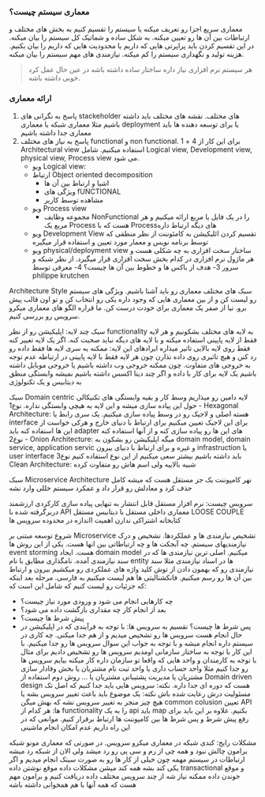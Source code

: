 ### معماری سیستم چیست؟
معماری سریع اجزا رو تعریف میکنه یا سیستم را تقسیم کنیم به بخش های مختلف و ارتباطات بین آن ها رو تعیین میکنه. به شکل ساده و شماتیک کل سیستم را بیان میکنه. در این تقسیم کردن باید پراپرتی هایی که داریم یا محدودیت هایی که داریم را بیان بکنیم. 
هزینه تولید و نگهداری سیستم را کم میکنه. نیازمندی های مهم سیستم را بیان میکنه. 
>هر سیستم نرم افزاری نیاز داره ساختار ساده داشته باشه در عین حال عمل کرد خوبی داشته باشه.


### ارائه معماری
 1. پاسخ به نگرانی های stackeholder های مختلف. نقشه های مختلف باید داشته باشیم مثلا معماری شبکه یا معماری deployment یا برای توسعه دهنده ها باید معماری جدا داشته باشیم
2.  پاسخ به نیاز های مختلف functional و non functional. برای این کار از 4 + 1 Architectural view استفاده میکنیم. شامل Logical view, Development view, physical view, Process view می شود. 
	- ویو Logical view: 
	- ارتباط Object oriented decomposition
	  - اشیا و ارتباط بین آن ها
	  - ویژگی های fUNCTIONAL
	  - مشاهده توسط کاربر
	- ویو Process view
	  - مجموعه وظایف NonFunctional را در یک فایل یا مربع ارائه میکنیم و هر مربع یک Process هست که با Processهای دیگه ارتباط داره
	- ویو Development View
	تقسیم کردن ائلیکیشن به کامئوننت از نظر منطقی که توسط برنامه نویس و معمار مورد تعیین و استفاده قرار میگیره
	- ویو physical/deployment view
	ساختار سخت افزاری به چه شکلی هست و هر ماژول نرم افزاری در کدام بخش سخت افزاری قرار میگیرد. از نظر شبکه و سرور
3- هدف از باکس ها و خطوط بین آن ها چیست؟
4- معرفی توسط philippe krutchen



Architecture Style
سبک های مختلف معماری رو باید آشنا باشیم. ویژگی های سیستم رو لیست کن و از بین معماری هایی که وجود داره یکی رو انتخاب کن و تو اون قالب پیش برو. نیا از صفر یک معماری برای خودت درست کن. ما قراره الگو های معماری میکرو سرویس رو بررسی کنیم. 

سبک چند لایه:
اپلیکیشن رو از نظر functionality به لایه های مختلف بشکونیم و هر لایه فقط از لایه پایینی استفاده میکنه و با لایه های دیگه نباید صحبت کنه. 
اگر یک لایه تغییر کنه فقط روی لایه بالایی تاثیر میذاره
ایرادهای این لایه:
ممکنه یه سری لایه ها فقط داده رو رد کنن و هیچ تاثیری روی داده نذارن چون هر لایه فقط با لایه پایینی در ارتباطه 
عدم توجه به خروجی های متفاوت. چون ممکنه خروجی وب داشته باشیم یا خروجی موبایل داشته باشیم 
یک لایه برای کار با داده و اگر چند دیتا اکسس داشته باشیم نمیشه
وابستگی منطق به دیتابیس و یک تکنولوژی 

سبک Domain centric
لایه دامین رو میذاریم وسط کار و بقیه وابستگی های تکنیکالی حول این پیاده سازی میشه و این لایه به هیچی وابستگی نداره.
نوع1 - Hexagonal Architecture: هسته اصلی و لاجیک رو در وسط پیاده سازی میکنیم. یک سری رابط یا interface برای این لاجیک تعیین میکنیم برای ارتباط با دنیای خارج و هرکی خواست از این ها استفاده کنه باید adapter های این ها رو پیاده سازی کنه و از آنها استفاده کنه
نوع2 - Onion Architecture: میگه اپلیکیشن رو بشکون به domain model, domain service, application servic و غیره و برای ارتباط با دنیای بیرون infrastruction  یا user interface باید داشته باشیم بیشتر سعی میکنیم از این نوع استفاده کنیم
نوع3 Clean Architecture: شبیه بالاییه ولی اسم هاش رو متفاوت کرده


سبک Microservice Architecture 
نهر کامپوننت یک جز مستقل هست که میشه کامل حذف کرد و معادلش رو قرار داد و عمکرد سیستم خللی وارد نشه

سرویس چیست:
نرم افزار مستقل 
قابل انتشار به تنهایی
پیاده سازی کارکردی ارزشمند
دربرگرفته شده با API
معماری داخلی مستقل با دیتابیس مستقل 
LOOSE COUPLE
کتابخانه اشتراکی ندارن
اهمیت ااندازه در محدوده سرویس ها 


شروع توسعه مبتنی بر Microservice
تشخیص نیازمندی ها و عملکردها. تشخیص و درک نیازمندیهای سیستم. چه آبجکت ها و چه ارتباطاتی بین انها هست. یکی از این روش ها event storming هست. ایجاد domain model میکنیم. اصلی ترین نیازمندی ها که در سند نیازمندی آمده. نامگذاری مطابق با نام  entity ها در اسناد نیازمندی
مثلا سند نیازمندی رو که بهمون دادن از توش کلید واژه های عملکردی رو میکشیم بیرون و ارتباط بین آن ها رو رسم میکنیم. فانکشنالیتی ها هم لیست میکنیم به فارسی. مرحله بعد اینکه که جزئیات رو لیست کنیم که شامل این است که:
- چه کارهایی انجام می شود و ورودی مورد نیاز چیست؟
- بعد از انجام کار چه مقداری بازگشت داده می شود؟
- پیش شرط ها چیست؟
- پس شرط ها چیست؟
تقسیم به سرویس ها: با توجه به فرآیندی که در اپلیکیشن در حال انجام هست سرویس ها رو تشخیص میدیم و از هم جدا میکنی. چه کاری در سیستم داره انجام میشه و با توجه به جواب این سوال سرویس ها رو جدا میکنیم. با این کار با توجه به ساختار سازمانی اومدیم سرویس ها رو تشخیص دادیم برای مثال
با توجه به کارمندان و واحد هایی که واقعا تو سازمان داره کار میکنه بیایم سرویس ها رو جدا کنیم مثلا واحد حساب داری یا واحد ثبت نام مشتریان یا بخش وفادار سازی مشتریان یا مدیریت پشتیبانی مشتریان یا ... روش دوم استفاده از Domain driven design هست که دوره ای جدا داره.
 نکته: سرویس هایی باید جدا کنیم که اصل تک مسئولیت درش رعایت شده باش
نکته: یک موضوع باید باعث تغییر سرویس بشه یا هیچ چیز منجر به تغییر سرویس نشه که بهش میگن common colusion
تعیین API ها: هر کدام از functionality را به یک api باید map بکنیم. علاوه بر این باید برای رفع پیش شرط و پس شرط ها بین کامپوننت ها ارتباط برقرار کنیم. 
موانعی که در این راه داریم 
عدم امکان انجام ماشینی

مشکلات رایج:
کندی شبکه در معماری میکرو سرویس. در صورتی که معماری مونو شبکه برامون چالش نبود و همه چی از رم و سی پی رو رد میشد ولی الان از شبکه رد میشه 
ارتباطات در سیستم مهمه چون خیلی از کار ها رو به صورت سینک انجام میدیم و اگر یکی کند بشه همه کند میشن
مشکلات داده موقع نوشتن داده transactional و موقع خوندن داده ممکنه نیاز شه از چند سرویس مختلف داده دریافت کنیم و برامون مهم هست که همه آنها با هم همخوانی داشته باشه



